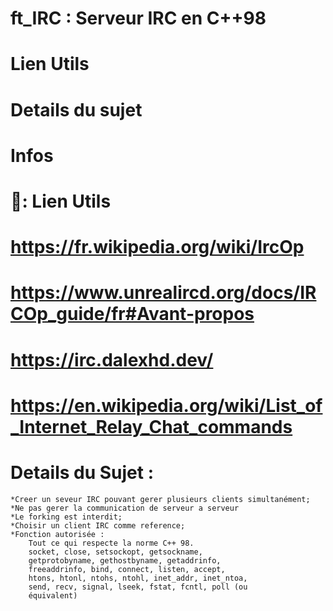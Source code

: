 # ft_IRC : Serveur IRC en C++98

# Lien Utils
# Details du sujet
# Infos


# 🔗: Lien Utils

#		https://fr.wikipedia.org/wiki/IrcOp
#		https://www.unrealircd.org/docs/IRCOp_guide/fr#Avant-propos
#		https://irc.dalexhd.dev/
#		https://en.wikipedia.org/wiki/List_of_Internet_Relay_Chat_commands

# Details du Sujet :

	*Creer un seveur IRC pouvant gerer plusieurs clients simultanément;
	*Ne pas gerer la communication de serveur a serveur
	*Le forking est interdit;
	*Choisir un client IRC comme reference;
	*Fonction autorisée :
		Tout ce qui respecte la norme C++ 98.
		socket, close, setsockopt, getsockname,
		getprotobyname, gethostbyname, getaddrinfo,
		freeaddrinfo, bind, connect, listen, accept,
		htons, htonl, ntohs, ntohl, inet_addr, inet_ntoa,
		send, recv, signal, lseek, fstat, fcntl, poll (ou
		équivalent)
